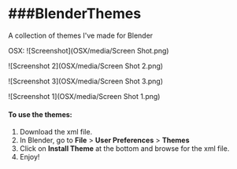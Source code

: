 ###BlenderThemes
=============

A collection of themes I've made for Blender

OSX:
![Screenshot](OSX/media/Screen Shot.png)

![Screenshot 2](OSX/media/Screen Shot 2.png)

![Screenshot 3](OSX/media/Screen Shot 3.png)

![Screenshot 1](OSX/media/Screen Shot 1.png)


#### To use the themes:
1. Download the xml file.
2. In Blender, go to **File** > **User Preferences** > **Themes**
3. Click on **Install Theme** at the bottom and browse for the xml file.
4. Enjoy!
